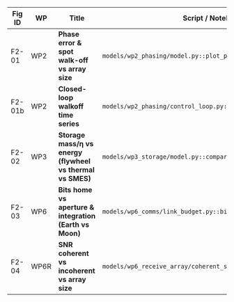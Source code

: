 | Fig ID | WP   | Title                                                      | Script / Notebook                                              | Inputs            | Acceptance it supports |
| ------ | ---- | ---------------------------------------------------------- | ------------------------------------------------------------- | --------------------------- | ---------------------- |
| F2-01  | WP2  | **Phase error & spot walk-off vs array size**              | `models/wp2_phasing/model.py::plot_phase_error_frontier()`     | D, λ, t_accel, R_sail     | WP2                    |
| F2-01b | WP2  | **Closed-loop walkoff time series**                        | `models/wp2_phasing/control_loop.py::plot_closed_loop_walkoff()` | PSD, controller BW | WP2 |
| F2-02  | WP3  | **Storage mass/η vs energy (flywheel vs thermal vs SMES)** | `models/wp3_storage/model.py::compare_storage_options()`       | energies_TJ, η ranges      | WP3                    |
| F2-03  | WP6  | **Bits home vs aperture & integration (Earth vs Moon)**    | `models/wp6_comms/link_budget.py::bits_home_grid()`            | D_rx, T_int, β, squeezing | WP6                    |
| F2-04  | WP6R | **SNR coherent vs incoherent vs array size**               | `models/wp6_receive_array/coherent_sum.py::snr_scaling_plot()` | N_tiles, phase noise       | WP6 (receiver)         |
